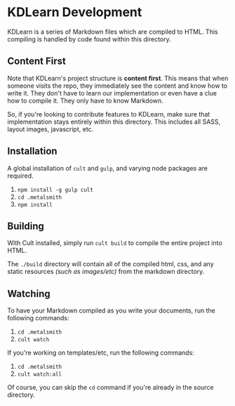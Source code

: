 
# KDLearn Development

KDLearn is a series of Markdown files which are compiled to HTML. This 
compiling is handled by code found within this directory.

## Content First

Note that KDLearn's project structure is **content first**. This means that 
when someone visits the repo, they immediately see the content and know how to 
write it. They don't have to learn our implementation or even have a clue how 
to compile it. They only have to know Markdown.

So, if you're looking to contribute features to KDLearn, make sure that 
implementation stays entirely within this directory. This includes all SASS, 
layout images, javascript, etc.

## Installation

A global installation of `cult` and `gulp`, and varying node packages are 
required.

1. `npm install -g gulp cult`
2. `cd .metalsmith`
3. `npm install`

## Building

With Cult installed, simply run `cult build` to compile the entire project into 
HTML.

The `./build` directory will contain all of the compiled html, css, and any 
static resources *(such as images/etc)* from the markdown directory.

## Watching

To have your Markdown compiled as you write your documents, run the following 
commands:

1. `cd .metalsmith`
2. `cult watch`

If you're working on templates/etc, run the following commands:

1. `cd .metalsmith`
2. `cult watch:all`

Of course, you can skip the `cd` command if you're already in the source 
directory.
